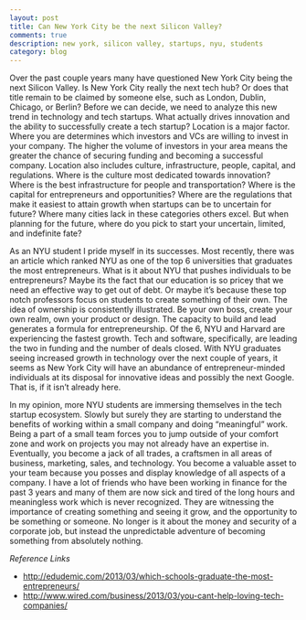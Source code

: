 ```yaml
---
layout: post
title: Can New York City be the next Silicon Valley?
comments: true
description: new york, silicon valley, startups, nyu, students
category: blog
---
```


Over the past couple years many have questioned New York City being the next Silicon Valley. Is New York City really the next tech hub? Or does that title remain to be claimed by someone else, such as London, Dublin, Chicago, or Berlin? Before we can decide, we need to analyze this new trend in technology and tech startups. What actually drives innovation and the ability to successfully create a tech startup? Location is a major factor. Where you are determines which investors and VCs are willing to invest in your company. The higher the volume of investors in your area means the greater the chance of securing funding and becoming a successful company. Location also includes culture, infrastructure, people, capital, and regulations. Where is the culture most dedicated towards innovation? Where is the best infrastructure for people and transportation?  Where is the capital for entrepreneurs and opportunities? Where are the regulations that make it easiest to attain growth when startups can be to uncertain for future? Where many cities lack in these categories others excel. But when planning for the future, where do you pick to start your uncertain, limited, and indefinite fate?

As an NYU student I pride myself in its successes. Most recently, there was an article which ranked NYU as one of the top 6 universities that graduates the most entrepreneurs. What is it about NYU that pushes individuals to be entrepreneurs? Maybe its the fact that our education is so pricey that we need an effective way to get out of debt. Or maybe it’s because these top notch professors focus on students to create something of their own. The idea of ownership is consistently illustrated. Be your own boss, create your own realm, own your product or design. The capacity to build and lead generates a formula for entrepreneurship. Of the 6, NYU and Harvard are experiencing the fastest growth. Tech and software, specifically, are leading the two in funding and the number of deals closed. With NYU graduates seeing increased growth in technology over the next couple of years, it seems as New York City will have an abundance of entrepreneur-minded individuals at its disposal for innovative ideas and possibly the next Google. That is, if it isn’t already here.

In my opinion, more NYU students are immersing themselves in the tech startup ecosystem. Slowly but surely they are starting to understand the benefits of working within a small company and doing “meaningful” work. Being a part of a small team forces you to jump outside of your comfort zone and work on projects you may not already have an expertise in. Eventually, you become a jack of all trades, a craftsmen in all areas of business, marketing, sales, and technology. You become a valuable asset to your team because you posses and display knowledge of all aspects of a company. I have a lot of friends who have been working in finance for the past 3 years and many of them are now sick and tired of the long hours and meaningless work which is never recognized. They are witnessing the importance of creating something and seeing it grow, and the opportunity to be something or someone. No longer is it about the money and security of a corporate job, but instead the unpredictable adventure of becoming something from absolutely nothing.

*Reference Links*

* <http://edudemic.com/2013/03/which-schools-graduate-the-most-entrepreneurs/>
* <http://www.wired.com/business/2013/03/you-cant-help-loving-tech-companies/>